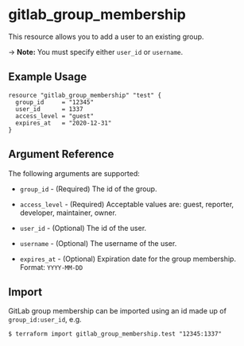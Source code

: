 # gitlab\_group_membership

This resource allows you to add a user to an existing group.

-> **Note:** You must specify either `user_id` or `username`.

## Example Usage

```hcl
resource "gitlab_group_membership" "test" {
  group_id     = "12345"
  user_id      = 1337
  access_level = "guest"
  expires_at   = "2020-12-31"
}
```

## Argument Reference

The following arguments are supported:

* `group_id` - (Required) The id of the group.

* `access_level` - (Required)  Acceptable values are: guest, reporter, developer, maintainer, owner.

* `user_id` - (Optional) The id of the user.

* `username` - (Optional) The username of the user.

* `expires_at` - (Optional) Expiration date for the group membership. Format: `YYYY-MM-DD`

## Import

GitLab group membership can be imported using an id made up of `group_id:user_id`, e.g.

```
$ terraform import gitlab_group_membership.test "12345:1337"
```
